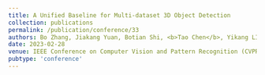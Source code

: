 ```yaml
---
title: A Unified Baseline for Multi-dataset 3D Object Detection
collection: publications
permalink: /publication/conference/33
authors: Bo Zhang, Jiakang Yuan, Botian Shi, <b>Tao Chen</b>, Yikang LI, Yu Qiao
date: 2023-02-28
venue: IEEE Conference on Computer Vision and Pattern Recognition (CVPR)
pubtype: 'conference'
---
```


<!-- paperurl: 'http://academicpages.github.io/files/paper1.pdf'
citation: 'Your Name, You. (2009). &quot;Paper Title Number 1.&quot; <i>Journal 1</i>. 1(1).' -->
<!-- [Download paper here](http://academicpages.github.io/files/paper1.pdf) -->
